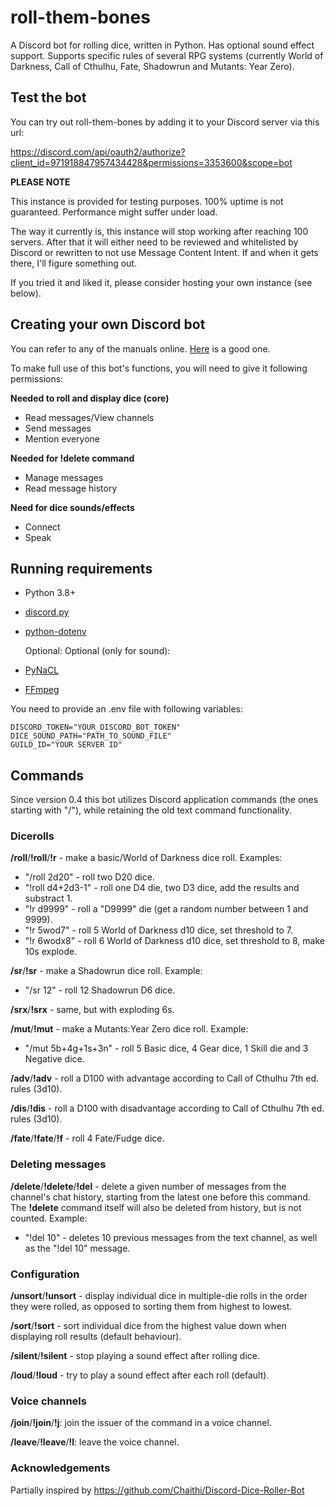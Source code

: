 # roll-them-bones
A Discord bot for rolling dice, written in Python. Has optional sound effect support. Supports specific rules of several RPG systems (currently World of Darkness, Call of Cthulhu, Fate, Shadowrun and Mutants: Year Zero).

## Test the bot

You can try out roll-them-bones by adding it to your Discord server via this url:

https://discord.com/api/oauth2/authorize?client_id=971918847957434428&permissions=3353600&scope=bot

**PLEASE NOTE**

This instance is provided for testing purposes. 100% uptime is not guaranteed. Performance might suffer under load.

The way it currently is, this instance will stop working after reaching 100 servers. After that it will either need to be reviewed and whitelisted by Discord or rewritten to not use Message Content Intent. If and when it gets there, I'll figure something out.

If you tried it and liked it, please consider hosting your own instance (see below).

## Creating your own Discord bot

You can refer to any of the manuals online. [Here](https://www.freecodecamp.org/news/create-a-discord-bot-with-python/) is a good one.

To make full use of this bot's functions, you will need to give it following permissions:

**Needed to roll and display dice (core)**
- Read messages/View channels
- Send messages
- Mention everyone

**Needed for !delete command**
- Manage messages
- Read message history

**Need for dice sounds/effects**
- Connect
- Speak

## Running requirements
- Python 3.8+
- [discord.py](https://github.com/Rapptz/discord.py)
- [python-dotenv](https://github.com/theskumar/python-dotenv)

  Optional:
  Optional (only for sound):
- [PyNaCL](https://pypi.org/project/PyNaCl/)
- [FFmpeg](https://github.com/FFmpeg/FFmpeg)
 
You need to provide an .env file with following variables:

    DISCORD_TOKEN="YOUR_DISCORD_BOT_TOKEN"
    DICE_SOUND_PATH="PATH_TO_SOUND_FILE"
    GUILD_ID="YOUR SERVER ID"

## Commands

Since version 0.4 this bot utilizes Discord application commands (the ones starting with "/"), while retaining the old text command functionality.


### Dicerolls

**/roll**/**!roll**/**!r** - make a basic/World of Darkness dice roll. Examples:
- "/roll 2d20" - roll two D20 dice.
- "!roll d4+2d3-1" - roll one D4 die, two D3 dice, add the results and substract 1.
- "!r d9999" - roll a "D9999" die (get a random number between 1 and 9999).
- "!r 5wod7" - roll 5 World of Darkness d10 dice, set threshold to 7.
- "!r 6wodx8" - roll 6 World of Darkness d10 dice, set threshold to 8, make 10s explode.

**/sr**/**!sr** - make a Shadowrun dice roll. Example:
- "/sr 12" - roll 12 Shadowrun D6 dice.

**/srx**/**!srx** - same, but with exploding 6s.

**/mut**/**!mut** - make a Mutants:Year Zero dice roll. Example:
- "/mut 5b+4g+1s+3n" - roll 5 Basic dice, 4 Gear dice, 1 Skill die and 3 Negative dice. 

**/adv**/**!adv** - roll a D100 with advantage according to Call of Cthulhu 7th ed. rules (3d10).

**/dis**/**!dis** - roll a D100 with disadvantage according to Call of Cthulhu 7th ed. rules (3d10).

**/fate**/**!fate**/**!f** - roll 4 Fate/Fudge dice.

### Deleting messages
**/delete**/**!delete**/**!del** - delete a given number of messages from the channel's chat history, starting from the latest one before this command. The **!delete** command itself will also be deleted from history, but is not counted. Example:
- "!del 10" - deletes 10 previous messages from the text channel, as well as the "!del 10" message. 

### Configuration

**/unsort**/**!unsort** - display individual dice in multiple-die rolls in the order they were rolled, as opposed to sorting them from highest to lowest.

**/sort**/**!sort** - sort individual dice from the highest value down when displaying roll results (default behaviour).

**/silent**/**!silent** - stop playing a sound effect after rolling dice.

**/loud**/**!loud** - try to play a sound effect after each roll (default).

### Voice channels

**/join**/**!join**/**!j**: join the issuer of the command in a voice channel.

**/leave**/**!leave**/**!l**: leave the voice channel.


### Acknowledgements

Partially inspired by https://github.com/Chaithi/Discord-Dice-Roller-Bot
